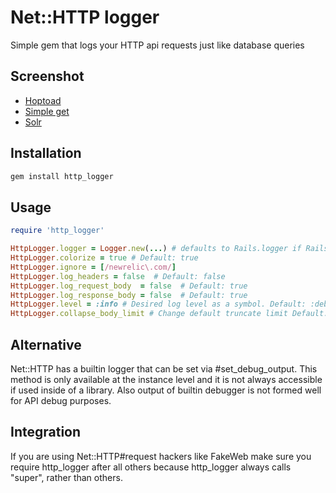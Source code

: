 # Net::HTTP logger

Simple gem that logs your HTTP api requests just like database queries


## Screenshot

* [Hoptoad](https://github.com/railsware/http_logger/raw/master/screenshots/hoptoad.png)
* [Simple get](https://github.com/railsware/http_logger/raw/master/screenshots/rails_console.png)
* [Solr](https://github.com/railsware/http_logger/raw/master/screenshots/solr.png)

## Installation

``` sh
gem install http_logger
```

## Usage

``` ruby
require 'http_logger'

HttpLogger.logger = Logger.new(...) # defaults to Rails.logger if Rails is defined
HttpLogger.colorize = true # Default: true
HttpLogger.ignore = [/newrelic\.com/]
HttpLogger.log_headers = false  # Default: false
HttpLogger.log_request_body  = false  # Default: true
HttpLogger.log_response_body = false  # Default: true
HttpLogger.level = :info # Desired log level as a symbol. Default: :debug
HttpLogger.collapse_body_limit # Change default truncate limit Default: 5000
```

## Alternative

Net::HTTP has a builtin logger that can be set via \#set\_debug\_output.
This method is only available at the instance level and it is not always accessible if used inside of a library. Also output of builtin debugger is not formed well for API debug purposes.

## Integration

If you are using Net::HTTP#request hackers like FakeWeb make sure you require http\_logger after all others because http\_logger always calls "super", rather than others.
